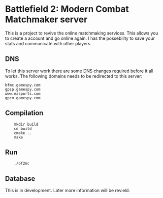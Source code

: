 # Battlefield 2: Modern Combat Matchmaker server

This is a project to revive the online matchmaking services. This allows you to create a account and go online again. 
I has the possebility to save your stats and communicate with other players.

## DNS

To let this server work there are some DNS changes required before it all works.
The following domains needs to be redirected to this server:

	bfmc.gamespy.com
	gpsp.gamespy.com
	www.easports.com
	gpcm.gamespy.com


## Compilation

```
	mkdir build
	cd build
	cmake ..
	make
```

## Run

```
	./bf2mc
```

## Database

This is in development. Later more information will be revield.

